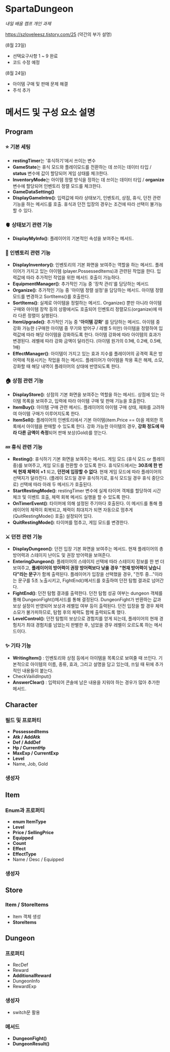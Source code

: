 # SpartaDungeon

*내일 배움 캠프 개인 과제*

https://szloveleesz.tistory.com/25 (약간의 부가 설명)


(8월 23일)
- 선택요구사항 1 ~ 9 완료
- 코드 수정 예정


(8월 24일)
- 아이템 구매 및 판매 문제 해결
- 주석 추가

# 메서드 및 구성 요소 설명

## Program

### ⭐️ 기본 세팅
- **restingTimer**는 '휴식하기'에서 쓰이는 변수
- **GameState**는 휴식 모드와 플레이모드를 전환하는 데 쓰이는 데이터 타입 / **status** 변수에 값이 할당되어 게임 상태를 체크한다.
- **InventoryMode**는 아이템 정렬 방식을 정하는 데 쓰이는 데이터 타입 / **organize** 변수에 할당되어 인벤토리 정렬 모드를 체크한다.
- **GameDataSetting()**
- **DisplayGameIntro()**: 입력값에 따라 상태보기, 인벤토리, 상점, 휴식, 던전 관련 기능을 하는 메서드를 호출. 휴식과 던전 입장의 경우는 조건에 따라 선택이 불가능 할 수 있다.


### 🫀 상태보기 관련 기능

- **DisplayMyInfo()**: 플레이어의 기본적인 속성을 보여주는 메서드. 


### 💼 인벤토리 관련 기능
- **DisplayInventory()**: 인벤토리의 기본 화면을 보여주는 역할을 하는 메서드. 플레이어가 가지고 있는 아이템 (player.PossessedItems)과 관련된 작업을 한다. 입력값에 따라 추가적인 작업을 위한 메서드 호출이 가능하다.
- **EquipmentManager()**: 추가적인 기능 중 '장착 관리'를 담당하는 메서드
- **Organize()**: 추가적인 기능 중 '아이템 정렬 설정'을 담당하는 메서드. 아이템 정렬 모드를 변경하고 SortItems()를 호출한다.
- **SortItems()**: 실제로 아이템을 정럴하는 메서드. Organize() 뿐만 아니라 아이템 구매와 아이템 장착 등의 상황에서도 호출되어 인벤토리 정렬모드(organize)에 따라 다른 정렬이 실행된다.
- **ItemUpgrade()**: 추가적인 기능 중 **'아이템 강화'** 를 담당하는 메서드. 아이템 중 강화 가능한 (구매한 아이템 중 무기와 방어구 / 레벨 5 미만) 아이템을 정렬하여 입력값에 따라 해당 아이템을 강화하도록 한다. 아이템 강화에 따라 아이템의 효과가 변경된다. 레벨에 따라 강화 금액이 달라진다. (아이템 원가의 0.1배, 0.2배, 0.5배, 1배)
- **EffectManager()**: 아이템이 가지고 있는 효과 지수를 플레이어의 공격력 혹은 방어력에 적용시키는 작업을 하는 메서드. 플레이어가 아이템을 착용 혹은 해제, 소모, 강화할 때 해당 내역이 플레이어의 상태에 반영되도록 한다.


### 🏠 상점 관련 기능
- **DisplayStore()**: 상점의 기본 화면을 보여주는 역할을 하는 메서드. 상점에 있는 아이템 목록을 보여주고, 입력에 따라 아이템 구매 및 판매 기능을 호출한다.
- **ItemBuy()**: 아이템 구매 관련 메서드. 플레이어의 아이템 구매 상태, 재화를 고려하여 아이템 구매가 이루어지도록 한다. 
- **ItemSell()**: 플레이어의 인벤토리에서 기본 아이템(item.Price == 0)을 제외한 목록에서 아이템을 판매할 수 있도록 한다. 강화 가능한 아이템의 경우, **강화 정도에 따라 다른 금액이 측정**되어 판매 보상(Gold)를 얻는다.


### 💤 휴식 관련 기능
- **Resting()**: 휴식하기 기본 화면을 보여주는 메서드. 게임 모드 (휴식 모드 or 플레이 중)를 보여주고, 게임 모드를 전환할 수 있도록 한다. 휴식모드에서는 **30초에 한 번씩 현재 체력이 +1** 되고, **던전에 입장할 수 없다**. 현재 게임 모드에 따라 플레이어의 선택지가 달라진다. (플레이 모드일 경우 휴식하기로, 휴식 모드일 경우 휴식 중단으로) 선택에 따라 아래 두 메서드가 호출된다.
- **StartRestingMode()**: restingTimer 변수에 실제 타이머 객체를 할당하여 시간 체크 및 이벤트 호출, 체력 회복 메서드 실행을 할 수 있도록 한다.
- **OnTimerEvent()**: 타이머에 의해 설정된 주기마다 호출된다. 이 메서드를 통해 플레이어의 체력이 회복되고, 체력이 최대치가 되면 자동으로 멈추게(QuitRestingMode() 호출) 설정되어 있다.
- **QuitRestingMode()**: 타이머를 멈추고, 게임 모드를 변경한다.


### ⚔️ 던전 관련 기능
- **DisplayDungeon()**: 던전 입장 기본 화면을 보여주는 메서드. 현재 플레이어의 총 방어력과 스테이지 난이도 및 권장 방어력을 보여준다.
- **EnteringDungeon()**: 플레이어의 스테이지 선택에 따라 스테이지 정보를 한 번 더 보여주고, **플레이어의 방어력이 권장 방어력보다 낮을 경우 "현재 방어력이 낮습니다"라는 문구**가 함께 출력된다. 플레이어가 입장을 선택했을 경우, "전투 중..."이라는 문구를 5초 노출시키고, FightEnd()메서드를 호출하여 던전 탐험 결과로 넘어간다.
- **FightEnd()**: 던전 탐험 결과를 출력한다. 던전 탐험 성공 여부는 dungeon 객체를 통해 DungeonFight()메서드를 통해 결정된다. DungeonFight가 반환하는 값과 보상 설정이 반영되어 보상과 레벨업 여부 등이 출력된다. 던전 입장을 할 경우 체력 소모가 불가피하므로, 탐험 후의 체력도 함께 출력되도록 했다.
- **LevelControl()**: 던전 탐험의 보상으로 경험치를 얻게 되는데, 플레이어의 현재 경험치가 최대 경험치를 넘었는지 판별한 후, 넘었을 경우 레벨이 오르도록 하는 메서드이다.


### ✨ 기타 기능
- **WritingItem()** : 인벤토리와 상점 등에서 아이템을 목록으로 보여줄 때 쓰인다. 기본적으로 아이템의 이름, 종류, 효과, 그리고 설명을 담고 있는데, 쓰일 때 뒤에 추가적인 내용들이 붙는다.
- CheckVailidInput()
- **AnswerClear()** : 입력되어 콘솔에 남은 내용을 지워야 하는 경우가 많아 추가한 메서드.



## Character

### 필드 및 프로퍼티
- **PossessedItems**
- **Atk / AddAtk**
- **Def / AddDef**
- **Hp / CurrentHp**
- **MaxExp / CurrentExp**
- **Level**
- Name, Job, Gold

### 생성자



## Item

### Enum과 프로퍼티
- **enum ItemType**
- **Level**
- **Price / SellingPrice**
- **Equipped**
- **Count**
- **Effect**
- **EffectType**
- Name / Desc / Equipped

  
### 생성자



## Store

### Item / StoreItems
- Item 객체 생성
- **StoreItems**



## Dungeon

### 프로퍼티
- RecDef
- Reward
- **AdditionalReward**
- DungeonInfo
- RewardExp

### 생성자
- switch문 활용

### 메서드
- **DungeonFight()**
- **DungeonResult()**



